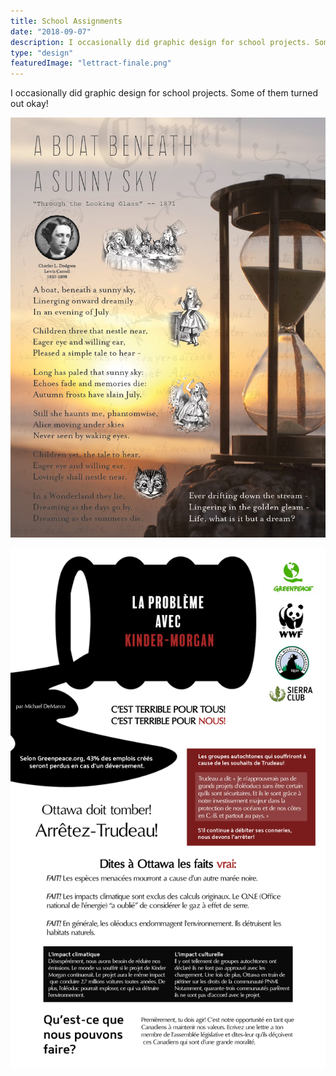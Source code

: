 ```yaml
---
title: School Assignments
date: "2018-09-07"
description: I occasionally did graphic design for school projects. Some of them turned out okay!
type: "design"
featuredImage: "lettract-finale.png"
---
```


I occasionally did graphic design for school projects. Some of them turned out okay!

![English poster](./a-boat-01-edit.jpg "English poster")

![French poster](./lettract-finale.png "French poster")
